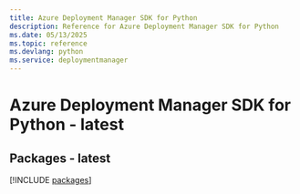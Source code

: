 ```yaml
---
title: Azure Deployment Manager SDK for Python
description: Reference for Azure Deployment Manager SDK for Python
ms.date: 05/13/2025
ms.topic: reference
ms.devlang: python
ms.service: deploymentmanager
---
```

# Azure Deployment Manager SDK for Python - latest
## Packages - latest
[!INCLUDE [packages](deployment-manager-index.md)]